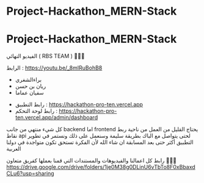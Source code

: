 ﻿# Project-Hackathon_MERN-Stack
# Project-Hackathon_MERN-Stack


الفيديو النهائي ( RBS TEAM )
🔻🔻🔻

الرابط : https://youtu.be/_8mIRuBohB8 

- براءالشغري
- ريان بن حسن
- سفيان عماما


* رابط التطبيق : https://hackathon-pro-ten.vercel.app
* رابط لوحة التحكم : https://hackathon-pro-ten.vercel.app/admin/dashboard

كل شيء منتهي من جانب backend اما frontend يحتاج القليل من العمل من ناحية ربط نقاط api لحتى يتواصل مع الباك بطريقة سليمة وسنعمل على ذلك ونستمر في تطوير التطبيق أكثر حتى بعد المسابقة ان شاء الله لأن الفكرة تستحق تكون متواجدة في دولنا العربية

رابط كل اعمالنا والفيديوهات والمستندات التي قمنا بعملها كفريق متعاون
🔻🔻🔻
https://drive.google.com/drive/folders/1je0M38g0DLinU6vTbTo8F0xBbaxdCLu6?usp=sharing
